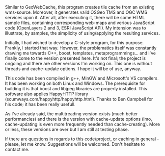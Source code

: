 Similar to GeoWebCache, this program creates tile cache from an existing wms-source. Moreover, it generates valid OSGeo TMS and OGC WMS services upon it. After all, after executing it, there will be some HTML sample files, containing corresponding web-maps and verious JavaScript code (OpenLayers 2 and 3, ESRI JavaScript API). My intension was to illustrate, by samples, the simplicity of using/applying the resulting services.

Initially, I had wished to develop a C-style program, for this purpose. Frankly, I started that way. However, the problematics itself was constantly drawing me towards C++, boost, templates, metaprogrammings... and I've finally come to the version presented here.  It's not final; the project is ongoing and there are other versions I'm working on. This one is without threads and cache-update options.  I hope it will be of use, anyway.

This code has been compiled in g++, MinGW and Microsoft's VS compilers. It has been working on both Linux and Windows. The prerequisite for building it is that boost and libjpeg libraries are properly installed. This software also applies HappyHTTP library (scumways.com/happyhttp/happyhttp.html). Thanks to Ben Campbell for his code; it has been really usefull.

As I've already said, the multitreading version exists (much better performancies) and there is the version with cache-update options (imo, cache-updating is even more frequently needed than cache-creating). More or less, these versions are over but I am still at testing phase. 

If there are questions in regards to this code/project, or caching in general - please, let me know. Suggestions will be welcomed. Don't hesitate to contact me.


